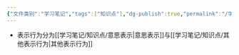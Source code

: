 ```yaml
---
{"文件类别":"学习笔记","tags":["知识点"],"dg-publish":true,"permalink":"/学习笔记/知识点/表示行为/","dgPassFrontmatter":true}
---
```


- 表示行为分为[[学习笔记/知识点/意思表示\|意思表示]]与[[学习笔记/知识点/其他表示行为\|其他表示行为]]


